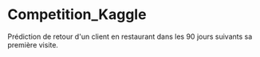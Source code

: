 # Competition_Kaggle
Prédiction de retour d'un client en restaurant dans les 90 jours suivants sa première visite.
